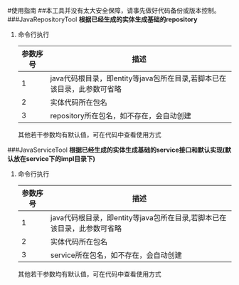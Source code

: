 #使用指南
##本工具并没有太大安全保障，请事先做好代码备份或版本控制。
###JavaRepositoryTool
__根据已经生成的实体生成基础的repository__

1. 命令行执行
	
	|参数序号|描述 |
	| -----|----- |
	|1 |java代码根目录，即entity等java包所在目录,若脚本已在该目录，此参数可省略|
	|2 |实体代码所在包名|
	|3 |repository所在包名，如不存在，会自动创建|
	
	其他若干参数均有默认值，可在代码中查看使用方式
	
###JavaServiceTool
__根据已经生成的实体生成基础的service接口和默认实现(默认放在service下的impl目录下)__

1. 命令行执行
	
	|参数序号|描述 |
	| -----|----- |
	|1 |java代码根目录，即entity等java包所在目录,若脚本已在该目录，此参数可省略|
	|2 |实体代码所在包名|
	|3 |service所在包名，如不存在，会自动创建|
	
	其他若干参数均有默认值，可在代码中查看使用方式
